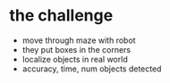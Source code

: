 # the challenge

- move through maze with robot
- they put boxes in the corners
- localize objects in real world
- accuracy, time, num objects detected
